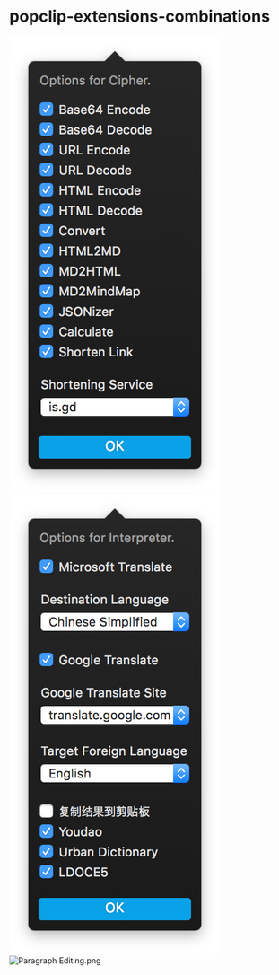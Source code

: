 # popclip-extensions-combinations
![Cipher.png](Cipher.png)
![Interpreter.png](Interpreter.png)
![Paragraph Editing.png](Paragraph20%Editing.png)
